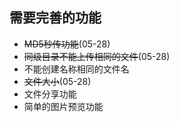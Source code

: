 ## 需要完善的功能

* ~~MD5秒传功能~~(05-28)
* ~~同级目录不能上传相同的文件~~(05-28)
* 不能创建名称相同的文件名
* ~~文件大小~~(05-28)
* 文件分享功能
* 简单的图片预览功能